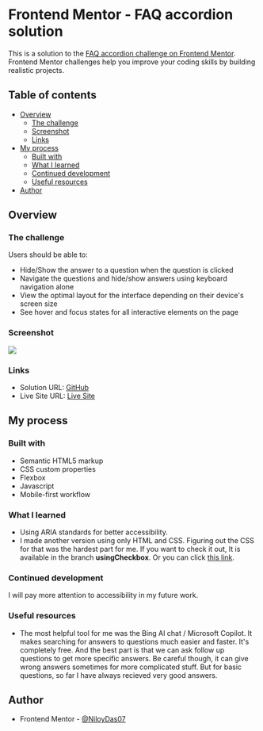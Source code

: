 # Frontend Mentor - FAQ accordion solution

This is a solution to the [FAQ accordion challenge on Frontend Mentor](https://www.frontendmentor.io/challenges/faq-accordion-wyfFdeBwBz). Frontend Mentor challenges help you improve your coding skills by building realistic projects.

## Table of contents

- [Overview](#overview)
  - [The challenge](#the-challenge)
  - [Screenshot](#screenshot)
  - [Links](#links)
- [My process](#my-process)
  - [Built with](#built-with)
  - [What I learned](#what-i-learned)
  - [Continued development](#continued-development)
  - [Useful resources](#useful-resources)
- [Author](#author)

## Overview

### The challenge

Users should be able to:

- Hide/Show the answer to a question when the question is clicked
- Navigate the questions and hide/show answers using keyboard navigation alone
- View the optimal layout for the interface depending on their device's screen size
- See hover and focus states for all interactive elements on the page

### Screenshot

![](./screenshot.jpg)

### Links

- Solution URL: [GitHub](https://github.com/NiloyDas07/FAQ-Accordion/)
- Live Site URL: [Live Site](https://faq-accordion-niloydas07.netlify.app/)

## My process

### Built with

- Semantic HTML5 markup
- CSS custom properties
- Flexbox
- Javascript
- Mobile-first workflow

### What I learned

- Using ARIA standards for better accessibility.
- I made another version using only HTML and CSS. Figuring out the CSS for that was the hardest part for me. If you want to check it out, It is available in the branch **usingCheckbox**. Or you can click [this link](https://github.com/NiloyDas07/FAQ-Accordion/tree/usingCheckbox).

### Continued development

I will pay more attention to accessibility in my future work.

### Useful resources

- The most helpful tool for me was the Bing AI chat / Microsoft Copilot. It makes searching for answers to questions much easier and faster. It's completely free. And the best part is that we can ask follow up questions to get more specific answers. Be careful though, it can give wrong answers sometimes for more complicated stuff. But for basic questions, so far I have always recieved very good answers.

## Author

- Frontend Mentor - [@NiloyDas07](https://www.frontendmentor.io/profile/NiloyDas07)
